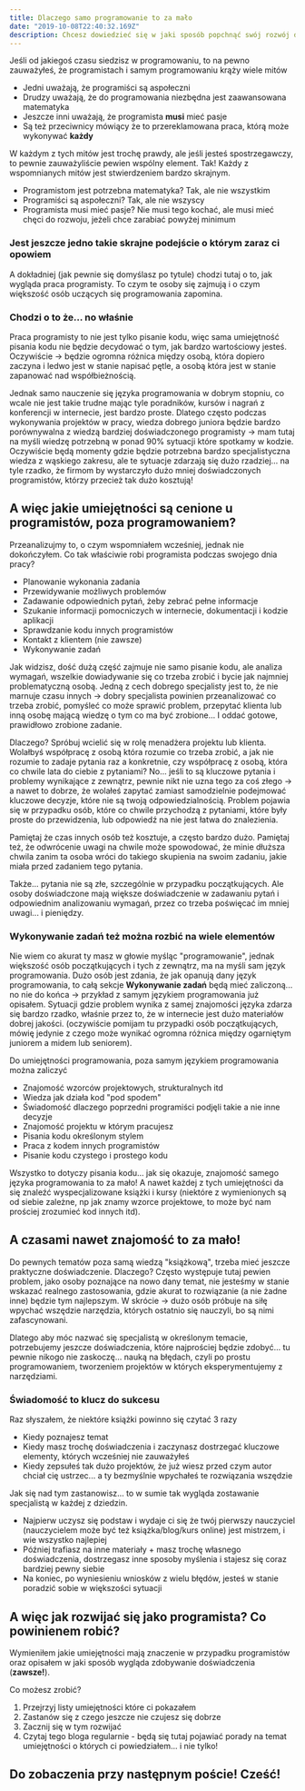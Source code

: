 ```yaml
---
title: Dlaczego samo programowanie to za mało
date: "2019-10-08T22:40:32.169Z"
description: Chcesz dowiedzieć się w jaki sposób popchnąć swój rozwój do przodu? Zapraszam do czytania!
---
```


Jeśli od jakiegoś czasu siedzisz w programowaniu, to na pewno zauważyłeś, że programistach i samym programowaniu krąży wiele mitów

- Jedni uważają, że programiści są aspołeczni
- Drudzy uważają, że do programowania niezbędna jest zaawansowana matematyka
- Jeszcze inni uważają, że programista **musi** mieć pasje
- Są też przeciwnicy mówiący że to przereklamowana praca, którą może wykonywać **każdy**

W każdym z tych mitów jest trochę prawdy, ale jeśli jesteś spostrzegawczy, to pewnie zauważyliście pewien wspólny element.
Tak! Każdy z wspomnianych mitów jest stwierdzeniem bardzo skrajnym.

- Programistom jest potrzebna matematyka? Tak, ale nie wszystkim
- Programiści są aspołeczni? Tak, ale nie wszyscy
- Programista musi mieć pasje? Nie musi tego kochać, ale musi mieć chęci do rozwoju, jeżeli chce zarabiać powyżej minimum

### Jest jeszcze jedno takie skrajne podejście o którym zaraz ci opowiem

A dokładniej (jak pewnie się domyślasz po tytule) chodzi tutaj o to, jak wygląda praca programisty.
To czym te osoby się zajmują i o czym większość osób uczących się programowania zapomina.

### Chodzi o to że... no właśnie

Praca programisty to nie jest tylko pisanie kodu, więc sama umiejętność pisania kodu nie będzie decydować o tym, jak bardzo wartościowy jesteś.
Oczywiście -> będzie ogromna różnica między osobą, która dopiero zaczyna i ledwo jest w stanie napisać pętle, a osobą która jest w stanie zapanować nad współbieżnością.

Jednak samo nauczenie się języka programowania w dobrym stopniu, co wcale nie jest takie trudne mając tyle poradników, kursów i nagrań z konferencji w internecie, jest bardzo proste.
Dlatego często podczas wykonywania projektów w pracy, wiedza dobrego juniora będzie bardzo porównywalna z wiedzą bardziej doświadczonego programisty -> mam tutaj na myśli wiedzę potrzebną w ponad 90% sytuacji które spotkamy w kodzie. Oczywiście będą momenty gdzie będzie potrzebna bardzo specjalistyczna wiedza z wąskiego zakresu, ale te sytuacje zdarzają się dużo rzadziej... na tyle rzadko, że firmom by wystarczyło dużo mniej doświadczonych programistów, którzy przecież tak dużo kosztują!

## A więc jakie umiejętności są cenione u programistów, poza programowaniem?

Przeanalizujmy to, o czym wspomniałem wcześniej, jednak nie dokończyłem.
Co tak właściwie robi programista podczas swojego dnia pracy?

- Planowanie wykonania zadania
- Przewidywanie możliwych problemów
- Zadawanie odpowiednich pytań, żeby zebrać pełne informacje
- Szukanie informacji pomocniczych w internecie, dokumentacji i kodzie aplikacji
- Sprawdzanie kodu innych programistów
- Kontakt z klientem (nie zawsze)
- Wykonywanie zadań

Jak widzisz, dość dużą część zajmuje nie samo pisanie kodu, ale analiza wymagań, wszelkie dowiadywanie się co trzeba zrobić i bycie jak najmniej problematyczną osobą.
Jedną z cech dobrego specjalisty jest to, że nie marnuje czasu innych -> dobry specjalista powinien przeanalizować co trzeba zrobić, pomyśleć co może sprawić problem, przepytać klienta lub inną osobę mającą wiedzę o tym co ma być zrobione...
I oddać gotowe, prawidłowo zrobione zadanie.

Dlaczego? Spróbuj wcielić się w rolę menadżera projektu lub klienta.
Wolałbyś współpracę z osobą która rozumie co trzeba zrobić, a jak nie rozumie to zadaje pytania raz a konkretnie, czy współpracę z osobą, która co chwile lata do ciebie z pytaniami?
No... jeśli to są kluczowe pytania i problemy wynikające z zewnątrz, pewnie nikt nie uzna tego za coś złego -> a nawet to dobrze, że wolałeś zapytać zamiast samodzielnie podejmować kluczowe decyzje, które nie są twoją odpowiedzialnością.
Problem pojawia się w przypadku osób, które co chwile przychodzą z pytaniami, które były proste do przewidzenia, lub odpowiedź na nie jest łatwa do znalezienia.

Pamiętaj że czas innych osób też kosztuje, a często bardzo dużo.
Pamiętaj też, że odwrócenie uwagi na chwile może spowodować, że minie dłuższa chwila zanim ta osoba wróci do takiego skupienia na swoim zadaniu, jakie miała przed zadaniem tego pytania.

Także... pytania nie są złe, szczególnie w przypadku początkujących. Ale osoby doświadczone mają większe doświadczenie w zadawaniu pytań i odpowiednim analizowaniu wymagań, przez co trzeba poświęcać im mniej uwagi... i pieniędzy.

### Wykonywanie zadań też można rozbić na wiele elementów

Nie wiem co akurat ty masz w głowie myśląc "programowanie", jednak większość osób początkujących i tych z zewnątrz, ma na myśli sam język programowania.
Dużo osób jest zdania, że jak opanują dany język programowania, to całą sekcje **Wykonywanie zadań** będą mieć zaliczoną... no nie do końca -> przykład z samym językiem programowania już opisałem.
Sytuacji gdzie problem wynika z samej znajomości języka zdarza się bardzo rzadko, właśnie przez to, że w internecie jest dużo materiałów dobrej jakości.
(oczywiście pomijam tu przypadki osób początkujących, mówię jedynie z czego może wynikać ogromna różnica między ogarniętym juniorem a midem lub seniorem).

Do umiejętności programowania, poza samym językiem programowania można zaliczyć

- Znajomość wzorców projektowych, strukturalnych itd
- Wiedza jak działa kod "pod spodem"
- Świadomość dlaczego poprzedni programiści podjęli takie a nie inne decyzje
- Znajomość projektu w którym pracujesz
- Pisania kodu określonym stylem
- Praca z kodem innych programistów
- Pisanie kodu czystego i prostego kodu

Wszystko to dotyczy pisania kodu... jak się okazuje, znajomość samego języka programowania to za mało!
A nawet każdej z tych umiejętności da się znaleźć wyspecjalizowane książki i kursy
(niektóre z wymienionych są od siebie zależne, np jak znamy wzorce projektowe, to może być nam prościej zrozumieć kod innych itd).

## A czasami nawet znajomość to za mało!

Do pewnych tematów poza samą wiedzą "książkową", trzeba mieć jeszcze praktyczne doświadczenie.
Dlaczego? Często występuje tutaj pewien problem, jako osoby poznające na nowo dany temat, nie jesteśmy w stanie wskazać realnego zastosowania, gdzie akurat to rozwiązanie (a nie żadne inne) będzie tym najlepszym.
W skrócie -> dużo osób próbuje na siłę wpychać wszędzie narzędzia, których ostatnio się nauczyli, bo są nimi zafascynowani.

Dlatego aby móc nazwać się specjalistą w określonym temacie, potrzebujemy jeszcze doświadczenia, które najprościej będzie zdobyć... tu pewnie nikogo nie zaskoczę... nauką na błędach, czyli po prostu programowaniem, tworzeniem projektów w których eksperymentujemy z narzędziami.

### Świadomość to klucz do sukcesu

Raz słyszałem, że niektóre książki powinno się czytać 3 razy

- Kiedy poznajesz temat
- Kiedy masz trochę doświadczenia i zaczynasz dostrzegać kluczowe elementy, których wcześniej nie zauważyłeś
- Kiedy zepsułeś tak dużo projektów, że już wiesz przed czym autor chciał cię ustrzec... a ty bezmyślnie wpychałeś te rozwiązania wszędzie

Jak się nad tym zastanowisz... to w sumie tak wygląda zostawanie specjalistą w każdej z dziedzin.

- Najpierw uczysz się podstaw i wydaje ci się że twój pierwszy nauczyciel (nauczycielem może być też książka/blog/kurs online) jest mistrzem, i wie wszystko najlepiej
- Później trafiasz na inne materiały + masz trochę własnego doświadczenia, dostrzegasz inne sposoby myślenia i stajesz się coraz bardziej pewny siebie
- Na koniec, po wyniesieniu wniosków z wielu błędów, jesteś w stanie poradzić sobie w większości sytuacji

## A więc jak rozwijać się jako programista? Co powinienem robić?

Wymieniłem jakie umiejętności mają znaczenie w przypadku programistów oraz opisałem w jaki sposób wygląda zdobywanie doświadczenia (**zawsze!**).

Co możesz zrobić?

1.  Przejrzyj listy umiejętności które ci pokazałem
2.  Zastanów się z czego jeszcze nie czujesz się dobrze
3.  Zacznij się w tym rozwijać
4.  Czytaj tego bloga regularnie - będą się tutaj pojawiać porady na temat umiejętności o których ci powiedziałem... i nie tylko!

## Do zobaczenia przy następnym poście! Cześć!
